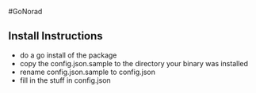 #GoNorad

## Install Instructions
- do a go install of the package
- copy the config.json.sample to the directory your binary was installed
- rename config.json.sample to config.json
- fill in the stuff in config.json
